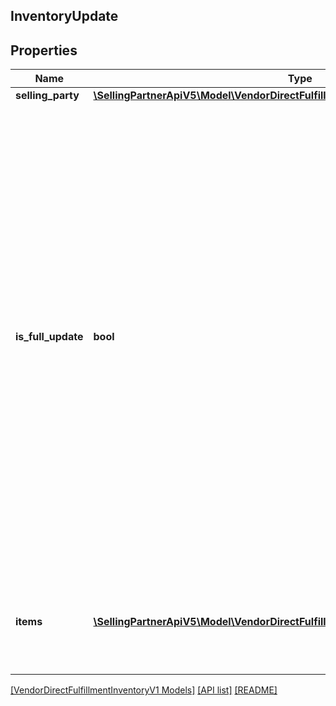## InventoryUpdate

## Properties

Name | Type | Description | Notes
------------ | ------------- | ------------- | -------------
**selling_party** | [**\SellingPartnerApiV5\Model\VendorDirectFulfillmentInventoryV1\PartyIdentification**](PartyIdentification.md) |  |
**is_full_update** | **bool** | When true, this request contains a full feed. Otherwise, this request contains a partial feed. When sending a full feed, you must send information about all items in the warehouse. Any items not in the full feed are updated as not available. When sending a partial feed, only include the items that need an update to inventory. The status of other items will remain unchanged. |
**items** | [**\SellingPartnerApiV5\Model\VendorDirectFulfillmentInventoryV1\ItemDetails[]**](ItemDetails.md) | A list of inventory items with updated details, including quantity available. |

[[VendorDirectFulfillmentInventoryV1 Models]](../) [[API list]](../../Api) [[README]](../../../README.md)
